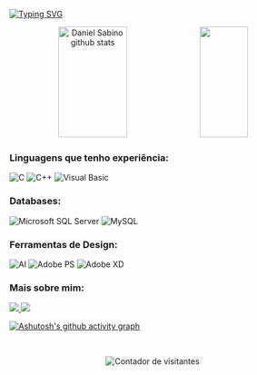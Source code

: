 <!--
<img width=100% src="https://capsule-render.vercel.app/api?type=waving&color=00bfbf&height=120&section=header"/>
-->

[![Typing SVG](https://readme-typing-svg.herokuapp.com/?color=ABBEDB&size=35&center=true&vCenter=true&width=1000&lines=Olá,+me+chamo+Daniel+Sabino!;Bacharel+em+Ciência+da+Computação.;Seja+bem-vindo!;Building+a+beautiful+burrow+🦊🌱)](https://git.io/typing-svg)

<div align="center">  
  <img width="49%" height="195px" src="https://github-readme-stats.vercel.app/api?username=d-sabino&show_icons=true&count_private=true&hide_border=true&title_color=ABBEDB&icon_color=ABBEDB&text_color=ABBEDB&bg_color=00000000" alt="Daniel Sabino github stats" /> 
  <img width="41%" height="195px" src="https://github-readme-stats.vercel.app/api/top-langs/?username=d-sabino&layout=compact&hide_border=true&title_color=ABBEDB&text_color=ABBEDB&bg_color=00000000" />
</div>


<h3 align="left">Linguagens que tenho experiência:</h3>
<p align="left">
  <img alt="C" src="https://img.shields.io/badge/C-00599C?style=for-the-badge&logo=c&logoColor=white"/>
  <img alt="C++" src="https://img.shields.io/badge/C%2B%2B-00599C?style=for-the-badge&logo=c%2B%2B&logoColor=white"/>
  <img alt="Visual Basic" src="https://img.shields.io/badge/Visual%20Basic-5C2D91.svg?style=for-the-badge&logo=visual-basic&logoColor=white"/>
</p>

<h3 align="left">Databases:</h3>
<p align="left">
  <img alt="Microsoft SQL Server" src="https://img.shields.io/badge/Microsoft%20SQL%20Sever-CC2927?style=for-the-badge&logo=microsoft%20sql%20server&logoColor=white"/>
  <img alt="MySQL" src="https://img.shields.io/badge/mysql-%2300f.svg?style=for-the-badge&logo=mysql&logoColor=white"/>
</p>

<h3 align="left">Ferramentas de Design:</h3>
<p align="left">
  <img alt="AI" src="https://img.shields.io/badge/adobe%20illustrator-%23FF9A00.svg?style=for-the-badge&logo=adobe-illustrator&logoColor=white"/>
  <img alt="Adobe PS" src="https://img.shields.io/badge/adobe%20photoshop-%2331A8FF.svg?style=for-the-badge&logo=adobe-photoshop&logoColor=white"/>
  <img alt="Adobe XD" src="https://img.shields.io/badge/Adobe%20XD-470137?style=for-the-badge&logo=Adobe%20XD&logoColor=#FF61F6"/>
</p>

<h3 align="left">Mais sobre mim:</h3>
  <a href="https://www.behance.net/apenas_img">
    <img src = "https://img.shields.io/badge/Behance-1769ff?style=for-the-badge&logo=behance&logoColor=white" />
  </a>

  <a href="https://www.linkedin.com/in/daniel-sabino/">
    <img src = "https://img.shields.io/badge/-LinkedIn-%230077B5?style=for-the-badge&logo=linkedin&logoColor=white" target = "_ blank "/>
  </a>
</p>



[![Ashutosh's github activity graph](https://github-readme-activity-graph.cyclic.app/graph?username=d-sabino&bg_color=00000000&color=ABBEDB&line=ABBEDB&point=4C6B9E&area=true&hide_border=true)](https://github.com/ashutosh00710/github-readme-activity-graph)

<div align="center">
  <br>
  <p align="center"> <img src="https://komarev.com/ghpvc/?username=d-sabino&color=ABBEDB" alt="Contador de visitantes" /> </p>
<br></div>

<!--
<img width=100% src="https://capsule-render.vercel.app/api?type=waving&color=ABBEDB&height=120&section=footer"/>
-->
